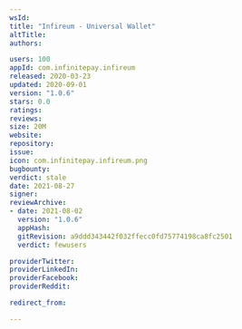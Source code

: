 ```yaml
---
wsId: 
title: "Infireum - Universal Wallet"
altTitle: 
authors:

users: 100
appId: com.infinitepay.infireum
released: 2020-03-23
updated: 2020-09-01
version: "1.0.6"
stars: 0.0
ratings: 
reviews: 
size: 20M
website: 
repository: 
issue: 
icon: com.infinitepay.infireum.png
bugbounty: 
verdict: stale
date: 2021-08-27
signer: 
reviewArchive:
- date: 2021-08-02
  version: "1.0.6"
  appHash: 
  gitRevision: a9ddd343442f032ffecc0fd75774198ca8fc2501
  verdict: fewusers

providerTwitter: 
providerLinkedIn: 
providerFacebook: 
providerReddit: 

redirect_from:

---
```



